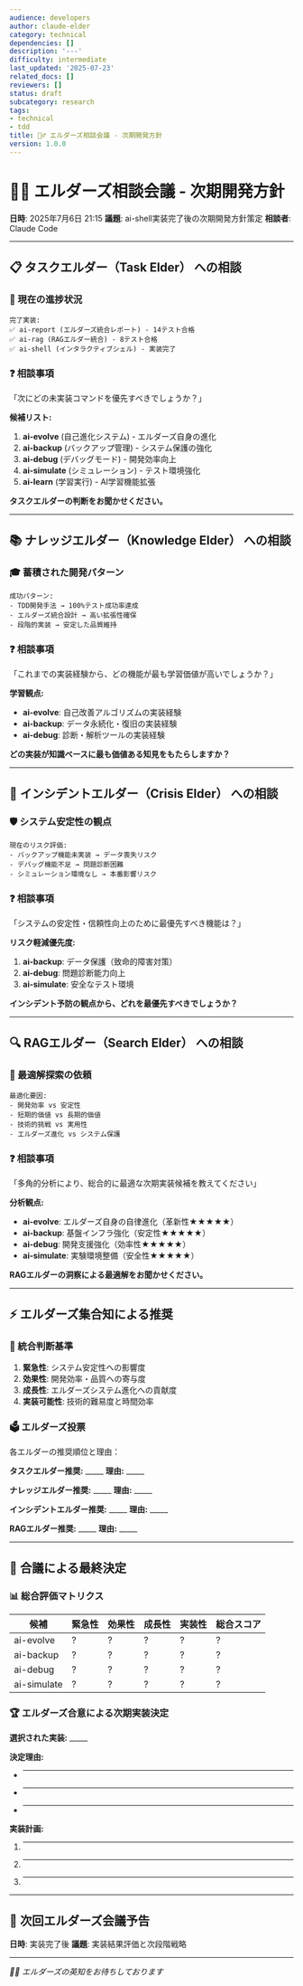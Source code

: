 ```yaml
---
audience: developers
author: claude-elder
category: technical
dependencies: []
description: '---'
difficulty: intermediate
last_updated: '2025-07-23'
related_docs: []
reviewers: []
status: draft
subcategory: research
tags:
- technical
- tdd
title: 🧙‍♂️ エルダーズ相談会議 - 次期開発方針
version: 1.0.0
---
```


# 🧙‍♂️ エルダーズ相談会議 - 次期開発方針

**日時**: 2025年7月6日 21:15
**議題**: ai-shell実装完了後の次期開発方針策定
**相談者**: Claude Code

---

## 📋 **タスクエルダー（Task Elder）** への相談

### 🎯 現在の進捗状況
```
完了実装:
✅ ai-report (エルダーズ統合レポート) - 14テスト合格
✅ ai-rag (RAGエルダー統合) - 8テスト合格
✅ ai-shell (インタラクティブシェル) - 実装完了
```

### ❓ 相談事項
「次にどの未実装コマンドを優先すべきでしょうか？」

**候補リスト:**
1. **ai-evolve** (自己進化システム) - エルダーズ自身の進化
2. **ai-backup** (バックアップ管理) - システム保護の強化
3. **ai-debug** (デバッグモード) - 開発効率向上
4. **ai-simulate** (シミュレーション) - テスト環境強化
5. **ai-learn** (学習実行) - AI学習機能拡張

**タスクエルダーの判断をお聞かせください。**

---

## 📚 **ナレッジエルダー（Knowledge Elder）** への相談

### 🎓 蓄積された開発パターン
```
成功パターン:
- TDD開発手法 → 100%テスト成功率達成
- エルダーズ統合設計 → 高い拡張性確保
- 段階的実装 → 安定した品質維持
```

### ❓ 相談事項
「これまでの実装経験から、どの機能が最も学習価値が高いでしょうか？」

**学習観点:**
- **ai-evolve**: 自己改善アルゴリズムの実装経験
- **ai-backup**: データ永続化・復旧の実装経験
- **ai-debug**: 診断・解析ツールの実装経験

**どの実装が知識ベースに最も価値ある知見をもたらしますか？**

---

## 🚨 **インシデントエルダー（Crisis Elder）** への相談

### 🛡️ システム安定性の観点
```
現在のリスク評価:
- バックアップ機能未実装 → データ喪失リスク
- デバッグ機能不足 → 問題診断困難
- シミュレーション環境なし → 本番影響リスク
```

### ❓ 相談事項
「システムの安定性・信頼性向上のために最優先すべき機能は？」

**リスク軽減優先度:**
1. **ai-backup**: データ保護（致命的障害対策）
2. **ai-debug**: 問題診断能力向上
3. **ai-simulate**: 安全なテスト環境

**インシデント予防の観点から、どれを最優先すべきでしょうか？**

---

## 🔍 **RAGエルダー（Search Elder）** への相談

### 🎯 最適解探索の依頼
```
最適化要因:
- 開発効率 vs 安定性
- 短期的価値 vs 長期的価値
- 技術的挑戦 vs 実用性
- エルダーズ進化 vs システム保護
```

### ❓ 相談事項
「多角的分析により、総合的に最適な次期実装候補を教えてください」

**分析観点:**
- **ai-evolve**: エルダーズ自身の自律進化（革新性★★★★★）
- **ai-backup**: 基盤インフラ強化（安定性★★★★★）
- **ai-debug**: 開発支援強化（効率性★★★★★）
- **ai-simulate**: 実験環境整備（安全性★★★★★）

**RAGエルダーの洞察による最適解をお聞かせください。**

---

## ⚡ **エルダーズ集合知による推奨**

### 🎯 統合判断基準
1. **緊急性**: システム安定性への影響度
2. **効果性**: 開発効率・品質への寄与度
3. **成長性**: エルダーズシステム進化への貢献度
4. **実装可能性**: 技術的難易度と時間効率

### 🗳️ エルダーズ投票
各エルダーの推奨順位と理由：

**タスクエルダー推奨:** _____
**理由:** _____

**ナレッジエルダー推奨:** _____
**理由:** _____

**インシデントエルダー推奨:** _____
**理由:** _____

**RAGエルダー推奨:** _____
**理由:** _____

---

## 🎯 **合議による最終決定**

### 📊 総合評価マトリクス
| 候補 | 緊急性 | 効果性 | 成長性 | 実装性 | 総合スコア |
|------|--------|--------|--------|--------|-----------|
| ai-evolve | ? | ? | ? | ? | ? |
| ai-backup | ? | ? | ? | ? | ? |
| ai-debug | ? | ? | ? | ? | ? |
| ai-simulate | ? | ? | ? | ? | ? |

### 🏆 **エルダーズ合意による次期実装決定**

**選択された実装:** _____

**決定理由:**
- _____
- _____
- _____

**実装計画:**
1. _____
2. _____
3. _____

---

## 📅 **次回エルダーズ会議予告**

**日時**: 実装完了後
**議題**: 実装結果評価と次段階戦略

---

*🧙‍♂️ エルダーズの英知をお待ちしております*
